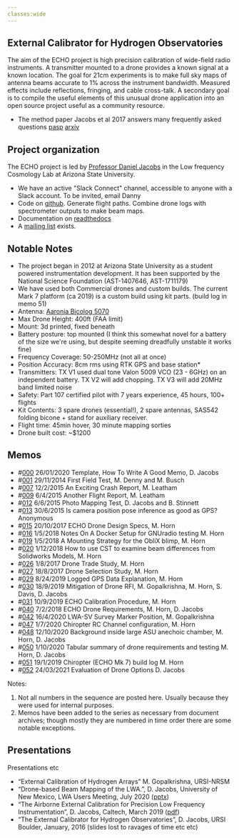```yaml
---
classes:wide
---
```

## External Calibrator for Hydrogen Observatories

The aim of the ECHO project is high precision calibration of wide-field radio instruments. A transmitter mounted to a drone provides a known signal at a known location.  The goal for 21cm experiments is to make full sky maps of antenna beams accurate to 1% across the instrument bandwidth. Measured effects include reflections, fringing, and cable cross-talk.  A secondary goal is to compile the useful elements of this unusual drone application into an open source project useful as a community resource.


 * The method paper Jacobs et al 2017 answers many frequently asked questions [pasp](https://ui.adsabs.harvard.edu/abs/2017PASP..129c5002J/abstract) [arxiv](https://arxiv.org/abs/1610.02607)

## Project organization
The ECHO project is led by [Professor Daniel Jacobs](danielcjacobs.com) in the Low frequency Cosmology Lab at Arizona State University.

 * We have an active "Slack Connect" channel, accessible to anyone with a Slack account. To be invited, email Danny
 * Code on [github](https://github.com/dannyjacobs/echo). Generate flight paths. Combine drone logs with spectrometer outputs to make beam maps.
 * Documentation on [readthedocs](https://external-calibrator-for-hydrogen-arrays-echo.readthedocs.io/)
 * A [mailing list](https://groups.google.com/d/forum/astro_echo) exists.

## Notable Notes
 * The project began in 2012 at Arizona State University as a student powered instrumentation development. It has been supported by the National Science Foundation (AST-1407646, AST-1711179)
 * We have used both Commercial drones and custom builds. The current Mark 7 platform (ca 2019) is a custom build using kit parts. (build log in memo 51)
 * Antenna: [Aaronia Bicolog 5070](https://aaronia.com/antennas/bicolog-series-biconical)
 * Max Drone Height: 400ft (FAA limit)
 * Mount: 3d printed, fixed beneath
 * Battery posture: top mounted (I think this somewhat novel for a battery of the size we're using, but despite seeming dreadfully unstable it works fine)
 * Frequency Coverage: 50-250MHz (not all at once)
 * Position Accuracy: 8cm rms using RTK GPS and base station* 
 * Transmitters:  TX V1 used dual tone Valon 5009 VCO (23 - 6GHz) on an independent battery. TX V2 will add chopping. TX V3 will add 20MHz band limited noise
 * Safety: Part 107 certified pilot with 7 years experience, 45 hours, 100+ flights 
 * Kit Contents: 3 spare drones (essential!), 2 spare antennas, SAS542 folding bicone + stand for auxiliary receiver. 
 * Flight time: 45min hover, 30 minute mapping sorties
 * Drone built cost: ~$1200
 
## Memos
 * \#[000](http://danielcjacobs.com/uploads/ECHO_Memos/ECHO000_Memo_template.pdf) 26/01/2020 Template, How To Write A Good Memo, D. Jacobs
 * \#[001](http://danielcjacobs.com/uploads/ECHO_Memos/ECHO001_First_field_test_2014.pdf) 29/11/2014 First Field Test, M. Denny and M. Busch
 * \#[007](http://danielcjacobs.com/uploads/ECHO_Memos/ECHO007_Flight_Log_2015.pdf) 12/2/2015 An Exciting Crash Report, M. Leatham
 * \#[009](http://danielcjacobs.com/uploads/ECHO_Memos/ECHO009_Flight_Log_2015.pdf) 6/4/2015 Another Flight Report, M. Leatham
 * \#[012](http://danielcjacobs.com/uploads/ECHO_Memos/ECHO012_Photo_Mapping_Test.pdf) 6/6/2015 Photo Mapping Test, D. Jacobs and B. Stinnett
 * \#[013](http://danielcjacobs.com/uploads/ECHO_Memos/ECHO013_Position_Data.pdf) 30/6/2015 Is camera position pose inference as good as GPS? Anonymous
 * \#[015](http://danielcjacobs.com/uploads/ECHO_Memos/ECHO015_Drone_Design_Specs.pdf) 20/10/2017 ECHO Drone Design Specs, M. Horn
 * \#[016](http://danielcjacobs.com/uploads/ECHO_Memos/ECHO016_Docker_Setup_for_GNURadio_testing.pdf) 1/5/2018 Notes On A Docker Setup for GNUradio testing M. Horn
 * \#[019](http://danielcjacobs.com/uploads/ECHO_Memos/ECHO019_Oblix_Blimp_Mounting_Strategy.pdf) 1/5/2018 A Mounting Strategy for the ObliX blimp, M. Horn
 * \#[020](http://danielcjacobs.com/uploads/ECHO_Memos/ECHO020_CST_to_Examine_Beam_Pattern_Differences_from_Solidworks_Models.pdf) 1/12/2018 How to use CST to examine beam differences from Solidworks Models, M. Horn
 * \#[026](http://danielcjacobs.com/uploads/ECHO_Memos/ECHO026_drone_trade_study_2017_horn.pdf) 1/8/2017 Drone Trade Study, M. Horn
 * \#[027](http://danielcjacobs.com/uploads/ECHO_Memos/ECHO027_2017_drone_selection_data.pdf) 18/8/2017 Drone Selection Study, M. Horn
 * \#[029](http://danielcjacobs.com/uploads/ECHO_Memos/ECHO029_Logged_GPS_Data_Explanation.pdf) 8/24/2019 Logged GPS Data Explanation, M. Horn
 * \#[030](http://danielcjacobs.com/uploads/ECHO_Memos/ECHO030_mitigation_of_drone_rfi.pdf) 18/9/2019 Mitigation of Drone RFI, M. Gopalkrishna, M. Horn, S. Davis, D. Jacobs
 * \#[031](http://danielcjacobs.com/uploads/ECHO_Memos/ECHO031_Field_Procedure.pdf) 10/9/2019 ECHO Calibration Procedure, M. Horn
 * \#[040](http://danielcjacobs.com/uploads/ECHO_Memos/ECHO040_ECHO_Drone_Requirements.pdf) 7/2/2018 ECHO Drone Requirements, M. Horn, D. Jacobs
 * \#[042](http://danielcjacobs.com/uploads/ECHO_Memos/ECHO042_LWASV_survey_marker_position.pdf) 16/4/2020 LWA-SV Survey Marker Position, M. Gopalkrishna
 * \#[047](http://danielcjacobs.com/uploads/ECHO_Memos/ECHO047_Chiropter_Channel_Configuration.pdf) 1/7/2020 Chiropter RC Channel configuration, M. Horn
 * \#[048](http://danielcjacobs.com/uploads/ECHO_Memos/ECHO048_Anechoic_Chamber_Background_Measurements.pdf) 12/10/2020 Background inside large ASU anechoic chamber, M. Horn, D. Jacobs
 * \#[050](http://danielcjacobs.com/uploads/ECHO_Memos/ECHO050_Drone_History_Table.pdf) 1/10/2020 Tabular summary of drone requirements and testing M. Horn, D. Jacobs
 * \#[051](http://danielcjacobs.com/echo/echo-memos/ECHO051_Chiropter_Build_Log.pdf) 19/1/2019 Chiropter (ECHO Mk 7) build log M. Horn
 * \#[052](http://danielcjacobs.com/uploads/ECHO_Memos/ECHO052_Drone_Evaluation_2020.pdf) 24/03/2021 Evaluation of Drone Options D. Jacobs


Notes:
1. Not all numbers in the sequence are posted here. Usually because they were used for internal purposes.
2. Memos have been added to the series as necessary from document archives; though mostly they are numbered in time order there are some notable exceptions.

## Presentations
Presentations etc
 * “External Calibration of Hydrogen Arrays” M. Gopalkrishna, URSI-NRSM
 * “Drone-based Beam Mapping of the LWA.”, D. Jacobs, University of New Mexico, LWA Users Meeting, July 2020 ([pptx](http://danielcjacobs.com/uploads/ECHO_LWAUM_2020.pptx))
 * “The Airborne External Calibration for Precision Low Frequency Instrumentation”, D. Jacobs, Caltech, March 2019 ([pdf](http://danielcjacobs.com/uploads/ECHO_March2019_small.pdf))
 * “The External Calibrator for Hydrogen Observatories”, D. Jacobs, URSI Boulder, January, 2016 (slides lost to ravages of time etc etc)

<!---
Todo:
Add sidebar links to header items
add some pictures and results
I added a header image, why didn't it work?

ASU team
photos, people
-->
